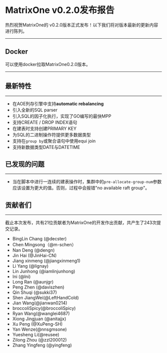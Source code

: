 # **MatrixOne v0.2.0发布报告**


热烈祝贺MatrixOne的 v0.2.0版本正式发布！以下我们将对版本最新的更新内容进行陈列。

***

## **Docker**
可以使用docker拉取MatrixOne0.2.0版本。

***

## **最新特性**

***

* 在AOE列存引擎中支持**automatic rebalancing**
* 引入全新的SQL parser
* 引入SQL的因子化执行，实现了GO编写的最快MPP
* 支持CREATE / DROP INDEX语句
* 在建表时支持创建PRIMARY KEY
* 为SQL的二进制操作符提供更多数据类型
* 支持在`group by`或聚合语句中使用equi join
* 支持新数据类型DATE与DATETIME

## **已发现的问题**
***

* 当在脚本中进行一连续的建表操作时，集群中的`pre-allocate-group-num`参数应该设置为更大的值。否则，过程中会报错"no available raft group"。  

## **贡献者们**
***

截止本次发布，共有21位贡献者为MatrixOne的开发作出贡献，共产生了243次提交记录。

* BingLin Chang (@decster)
* Chen Mingsong（@m-schen）
* Nan Deng (@dengn)
* Jin Hai (@JinHai-CN)
* Jiang xinmeng (@jiangxinmeng1)
* Li Yang (@lignay)
* Lin Junhong (@iamlinjunhong)
* lni (@lni)
* Long Ran (@aunjgr)
* Peng Zhen (@daviszhen)
* Qin Shuqi (@sukki37)
* Shen JiangWei(@LeftHandCold)
* Jian Wang(@jianwan0214)
* broccoliSpicy(@broccoliSpicy)
* Ryan Wang(@wanglei4687)
* Xiong Jingjuan (@anitajjx)
* Xu Peng (@XuPeng-SH)
* Yan Wenze(@nnsgmsone)
* Yuesheng Li(@reusee)
* Zilong Zhou (@zzl200012)
* Zhang Yingfeng (@yingfeng)